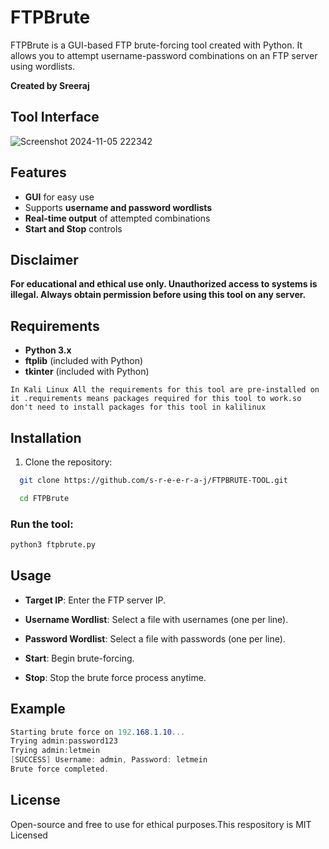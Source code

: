 # FTPBrute

FTPBrute is a GUI-based FTP brute-forcing tool created with Python. It allows you to attempt username-password combinations on an FTP server using wordlists.

**Created by Sreeraj**

## Tool Interface


![Screenshot 2024-11-05 222342](https://github.com/user-attachments/assets/0a6f8423-72be-4353-b188-2125d9345861)





## Features

- **GUI** for easy use
- Supports **username and password wordlists**
- **Real-time output** of attempted combinations
- **Start and Stop** controls

## Disclaimer

**For educational and ethical use only. Unauthorized access to systems is illegal. Always obtain permission before using this tool on any server.**

## Requirements

- **Python 3.x**
- **ftplib** (included with Python)
- **tkinter** (included with Python)

`In Kali Linux All the requirements for this tool are pre-installed on it .requirements means packages required for this tool to work.so don't need to install packages for this tool in kalilinux`

## Installation

1. Clone the repository:
 
 ```bash
   git clone https://github.com/s-r-e-e-r-a-j/FTPBRUTE-TOOL.git
   ```
 ```bash
   cd FTPBrute
   ```
### Run the tool:
``` bash
python3 ftpbrute.py

 ```
## Usage

- **Target IP**: Enter the FTP server IP.

- **Username Wordlist**: Select a file with usernames (one per line).

- **Password Wordlist**: Select a file with passwords (one per line).

- **Start**: Begin brute-forcing.

- **Stop**: Stop the brute force process anytime.

## Example  
```csharp
Starting brute force on 192.168.1.10...
Trying admin:password123
Trying admin:letmein
[SUCCESS] Username: admin, Password: letmein
Brute force completed.
```
## License

Open-source and free to use for ethical purposes.This respository is  MIT Licensed
